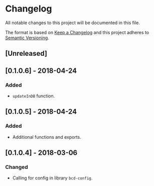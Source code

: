 # Changelog
All notable changes to this project will be documented in this file.

The format is based on [Keep a Changelog](http://keepachangelog.com/en/1.0.0/)
and this project adheres to [Semantic Versioning](http://semver.org/spec/v2.0.0.html).

## [Unreleased]

## [0.1.0.6] - 2018-04-24
### Added
- `updateInDB` function.

## [0.1.0.5] - 2018-04-24
### Added
- Additional functions and exports.


## [0.1.0.4] - 2018-03-06
### Changed
- Calling for config in library `bcd-config`.
